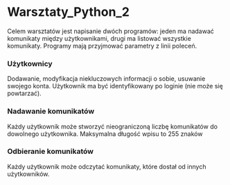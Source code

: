 # Warsztaty_Python_2
Celem warsztatów jest napisanie dwóch programów: jeden ma nadawać komunikaty między
użytkownikami, drugi ma listować wszystkie komunikaty. Programy mają przyjmować parametry z linii
poleceń.

### Użytkownicy
Dodawanie, modyfikacja niekluczowych informacji
o sobie, usuwanie swojego konta. Użytkownik ma
być identyfikowany po loginie (nie może się
powtarzać).

### Nadawanie komunikatów
Każdy użytkownik może stworzyć nieograniczoną
liczbę komunikatów do dowolnego użytkownika.
Maksymalna długość wpisu to 255 znaków

### Odbieranie komunikatów
Każdy użytkownik może odczytać komunikaty,
które dostał od innych użytkowników.